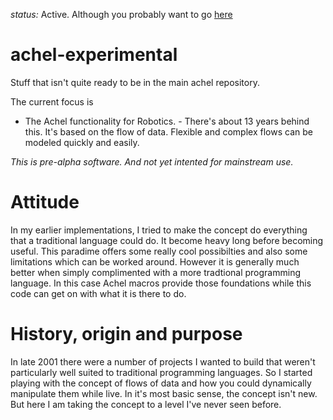 *status:* Active. Although you probably want to go [here](https://github.com/ksandom/achel)

# achel-experimental

Stuff that isn't quite ready to be in the main achel repository.

The current focus is

 * The Achel functionality for Robotics. - There's about 13 years behind this. It's  based on the flow of data. Flexible and complex flows can be modeled quickly and easily.

*This is pre-alpha software. And not yet intented for mainstream use.*

# Attitude

In my earlier implementations, I tried to make the concept do everything that a traditional language could do. It become heavy long before becoming useful. This paradime offers some really cool possibilties and also some limitations which can be worked around. However it is generally much better when simply complimented with a more tradtional programming language. In this case Achel macros provide those foundations while this code can get on with what it is there to do.

# History, origin and purpose

In late 2001 there were a number of projects I wanted to build that weren't particularly well suited to traditional programming languages. So I started playing with the concept of flows of data and how you could dynamically manipulate them while live. In it's most basic sense, the concept isn't new. But here I am taking the concept to a level I've never seen before.

